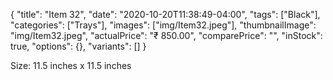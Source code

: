 {
    "title": "Item 32",
    "date": "2020-10-20T11:38:49-04:00",
    "tags": ["Black"],
    "categories": ["Trays"],
    "images": ["img/Item32.jpeg"],
    "thumbnailImage": "img/Item32.jpeg",
    "actualPrice": "₹ 850.00",
    "comparePrice": "",
    "inStock": true,
    "options": {},
    "variants": []
}

Size: 11.5 inches x 11.5 inches